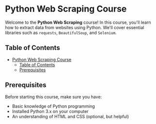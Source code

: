 # Python Web Scraping Course

Welcome to the **Python Web Scraping** course! In this course, you'll learn how to extract data from websites using Python. We'll cover essential libraries such as `requests`, `BeautifulSoup`, and `Selenium`.

## Table of Contents

- [Python Web Scraping Course](#python-web-scraping-course)
  - [Table of Contents](#table-of-contents)
  - [Prerequisites](#prerequisites)

## Prerequisites

Before starting this course, make sure you have:

- Basic knowledge of Python programming
- Installed Python 3.x on your computer
- An understanding of HTML and CSS (optional, but helpful)
